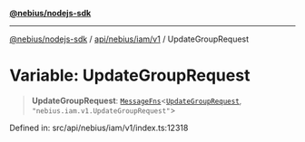 [**@nebius/nodejs-sdk**](../../../../../README.md)

---

[@nebius/nodejs-sdk](../../../../../README.md) / [api/nebius/iam/v1](../README.md) / UpdateGroupRequest

# Variable: UpdateGroupRequest

> **UpdateGroupRequest**: [`MessageFns`](../../../../../runtime/protos/core/interfaces/MessageFns.md)\<[`UpdateGroupRequest`](../interfaces/UpdateGroupRequest.md), `"nebius.iam.v1.UpdateGroupRequest"`\>

Defined in: src/api/nebius/iam/v1/index.ts:12318
